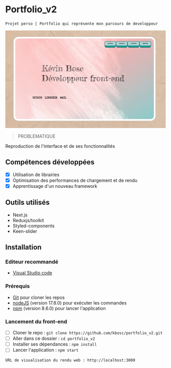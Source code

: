 # Portfolio_v2

    Projet perso | Portfolio qui représente mon parcours de developpeur

![alt text](https://github.com/kbosc/portfolio_v2/blob/main/public/assets/portfoliov2.png?raw=true)

> PROBLEMATIQUE

Reproduction de l'interface et de ses fonctionnalités

## Compétences développées

- [x] Utilisation de librairies
- [x] Optimisation des performances de chargement et de rendu
- [x] Apprentissage d'un nouveau framework

## Outils utilisés

- Next.js
- Reduxjs/toolkit
- Styled-components
- Keen-slider

## Installation

### Editeur recommandé

- [Visual Studio code](https://code.visualstudio.com/)

### Prérequis

- [Git](https://git-scm.com/) pour cloner les repos
- [nodeJS](https://nodejs.org/fr/) (version 17.8.0) pour exécuter les commandes
- [npm](https://docs.npmjs.com/downloading-and-installing-node-js-and-npm) (version 8.6.0) pour lancer l'application

### Lancement du front-end

- [ ] Cloner le repo : `git clone https://github.com/kbosc/portfolio_v2.git`
- [ ] Aller dans ce dossier : `cd portfolio_v2`
- [ ] Installer ses dépendances : `npm install`
- [ ] Lancer l'application : `npm start`

```bash
URL de visualisation du rendu web : http://localhost:3000
```
